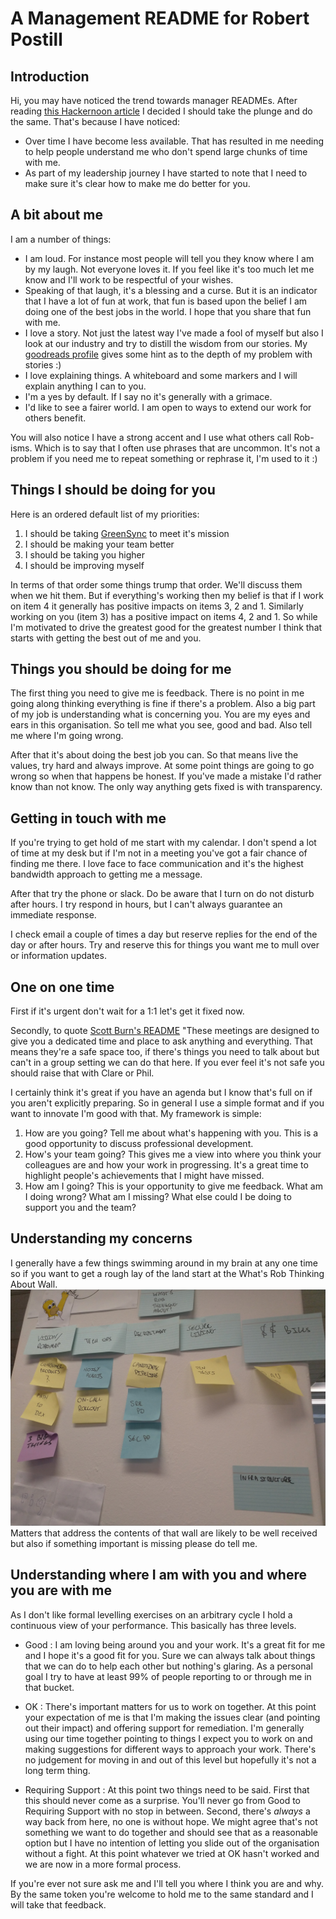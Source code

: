 # A Management README for Robert Postill
## Introduction
Hi, you may have noticed the trend towards manager READMEs.  After reading [this Hackernoon article](https://hackernoon.com/12-manager-readmes-from-silicon-valleys-top-tech-companies-26588a660afe) I decided I should take the plunge and do the same.  That's because I have noticed:
* Over time I have become less available.  That has resulted in me needing to help people understand me who don't spend large chunks of time with me.
* As part of my leadership journey I have started to note that I need to make sure it's clear how to make me do better for you.

## A bit about me
I am a number of things:
* I am loud.  For instance most people will tell you they know where I am by my laugh.  Not everyone loves it.  If you feel like it's too much let me know and I'll work to be respectful of your wishes.
* Speaking of that laugh, it's a blessing and a curse.  But it is an indicator that I have a lot of fun at work, that fun is based upon the belief I am doing one of the best jobs in the world.  I hope that you share that fun with me.
* I love a story.  Not just the latest way I've made a fool of myself but also I look at our industry and try to distill the wisdom from our stories.  My [goodreads profile](https://www.goodreads.com/user/show/1453968-robert-postill) gives some hint as to the depth of my problem with stories :)
* I love explaining things.  A whiteboard and some markers and I will explain anything I can to you.
* I'm a yes by default.  If I say no it's generally with a grimace.
* I'd like to see a fairer world.  I am open to ways to extend our work for others benefit.

You will also notice I have a strong accent and I use what others call Rob-isms.  Which is to say that I often use phrases that are uncommon.  It's not a problem if you need me to repeat something or rephrase it, I'm used to it :)

## Things I should be doing for you
Here is an ordered default list of my priorities:
1. I should be taking [GreenSync](https://greensync.com) to meet it's mission
2. I should be making your team better
3. I should be taking you higher
4. I should be improving myself

In terms of that order some things trump that order.  We'll discuss them when we hit them.  But if everything's working then my belief is that if I work on item 4 it generally has positive impacts on items 3, 2 and 1.  Similarly working on you (item 3) has a positive impact on items 4, 2 and 1.  So while I'm motivated to drive the greatest good for the greatest number I think that starts with getting the best out of me and you.

## Things you should be doing for me
The first thing you need to give me is feedback.  There is no point in me going along thinking everything is fine if there's a problem.  Also a big part of my job is understanding what is concerning you.  You are my eyes and ears in this organisation.  So tell me what you see, good and bad.  Also tell me where I'm going wrong.

After that it's about doing the best job you can.  So that means live the values, try hard and always improve.  At some point things are going to go wrong so when that happens be honest.  If you've made a mistake I'd rather know than not know.  The only way anything gets fixed is with transparency.

## Getting in touch with me
If you're trying to get hold of me start with my calendar.  I don't spend a lot of time at my desk but if I'm not in a meeting you've got a fair chance of finding me there.  I love face to face communication and it's the highest bandwidth approach to getting me a message.

After that try the phone or slack.  Do be aware that I turn on do not disturb after hours.  I try respond in hours, but I can't always guarantee an immediate response.

I check email a couple of times a day but reserve replies for the end of the day or after hours.  Try and reserve this for things you want me to mull over or information updates.

## One on one time
First if it's urgent don't wait for a 1:1 let's get it fixed now.

Secondly, to quote [Scott Burn's README](https://docs.google.com/presentation/d/1PE2OmkVykdZYF2QzmJ-ZUHqBAxnnsbnMsd19z3qLWNI/edit#slide=id.g326aa7ae8d_0_203) "These meetings are designed to give you a dedicated time and place to ask anything and everything.  That means they're a safe space too, if there's things you need to talk about but can't in a group setting we can do that here.  If you ever feel it's not safe you should raise that with Clare or Phil.

I certainly think it's great if you have an agenda but I know that's full on if you aren't explicitly preparing.  So in general I use a simple format and if you want to innovate I'm good with that.  My framework is simple:
1. How are you going?  Tell me about what's happening with you.  This is a good opportunity to discuss professional development.
2. How's your team going?  This gives me a view into where you think your colleagues are and how your work in progressing.  It's a great time to highlight people's achievements that I might have missed.
3. How am I going?  This is your opportunity to give me feedback.  What am I doing wrong?  What am I missing? What else could I be doing to support you and the team?

## Understanding my concerns
I generally have a few things swimming around in my brain at any one time so if you want to get a rough lay of the land start at the What's Rob Thinking About Wall.
![what's rob thinking about wall ](https://github.com/robertpostill/management-readme/raw/master/images/whats_rob_thinking_about.jpg "My wall in May 2018")
Matters that address the contents of that wall are likely to be well received but also if something important is missing please do tell me.

## Understanding where I am with you and where you are with me
As I don't like formal levelling exercises on an arbitrary cycle I hold a continuous view of your performance. This basically has three levels.

* Good : I am loving being around you and your work.  It's a great fit for me and I hope it's a good fit for you.  Sure we can always talk about things that we can do to help each other but nothing's glaring. As a personal goal I try to have at least 99% of people reporting to or through me in that bucket.

* OK : There's important matters for us to work on together.  At this point your expectation of me is that I'm making the issues clear (and pointing out their impact) and offering support for remediation.  I'm generally using our time together pointing to things I expect you to work on and making suggestions for different ways to approach your work. There's no judgement for moving in and out of this level but hopefully it's not a long term thing.

* Requiring Support : At this point two things need to be said.  First that this should never come as a surprise.  You'll never go from Good to Requiring Support with no stop in between.  Second, there's *always* a way back from here, no one is without hope.  We might agree that's not something we want to do together and should see that as a reasonable option but I have no intention of letting you slide out of the organisation without a fight.  At this point whatever we tried at OK hasn't worked and we are now in a more formal process.

If you're ever not sure ask me and I'll tell you where I think you are and why.  By the same token you're welcome to hold me to the same standard and I will take that feedback.
